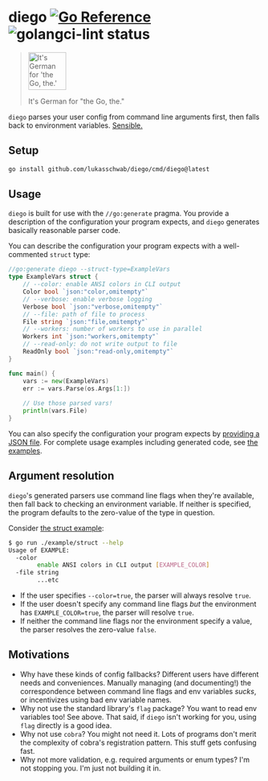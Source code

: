 # diego [![Go Reference](https://pkg.go.dev/badge/github.com/lukasschwab/diego.svg)](https://pkg.go.dev/github.com/lukasschwab/diego) ![golangci-lint status](https://github.com/lukasschwab/diego/actions/workflows/go.yml/badge.svg?branch=main)

> <img src="https://i.ytimg.com/vi/gaXigSu72A4/hqdefault.jpg" height="75px" alt="It's German for 'the Go, the.'" />
> 
> It's German for "the Go, the."

`diego` parses your user config from command line arguments first, then falls back to environment variables. [Sensible.](#motivations)

## Setup

```bash
go install github.com/lukasschwab/diego/cmd/diego@latest
```

## Usage

`diego` is built for use with the `//go:generate` pragma. You provide a description of the configuration your program expects, and `diego` generates basically reasonable parser code.

You can describe the configuration your program expects with a well-commented `struct` type:

```go
//go:generate diego --struct-type=ExampleVars
type ExampleVars struct {
	// --color: enable ANSI colors in CLI output
	Color bool `json:"color,omitempty"`
	// --verbose: enable verbose logging
	Verbose bool `json:"verbose,omitempty"`
	// --file: path of file to process
	File string `json:"file,omitempty"`
	// --workers: number of workers to use in parallel
	Workers int `json:"workers,omitempty"`
	// --read-only: do not write output to file
	ReadOnly bool `json:"read-only,omitempty"`
}

func main() {
	vars := new(ExampleVars)
	err := vars.Parse(os.Args[1:])
    
	// Use those parsed vars!
	println(vars.File)
}
```

You can also specify the configuration your program expects by [providing a JSON file](./example/json). For complete usage examples including generated code, see [the examples](./example/).

## Argument resolution

`diego`'s generated parsers use command line flags when they're available, then fall back to checking an environment variable. If neither is specified, the program defaults to the zero-value of the type in question.

Consider [the struct example](./example/struct/main.go):

```bash
$ go run ./example/struct --help
Usage of EXAMPLE:
  -color
        enable ANSI colors in CLI output [EXAMPLE_COLOR]
  -file string
        ...etc
```

+ If the user specifies `--color=true`, the parser will always resolve `true`.
+ If the user doesn't specify any command line flags *but* the environment has `EXAMPLE_COLOR=true`, the parser will resolve `true`.
+ If neither the command line flags nor the environment specify a value, the parser resolves the zero-value `false`.

## Motivations

+ Why have these kinds of config fallbacks? Different users have different needs and conveniences. Manually managing (and documenting!) the correspondence between command line flags and env variables *sucks*, or incentivizes using bad env variable names.
+ Why not use the standard library's `flag` package? You want to read env variables too! See above. That said, if `diego` isn't working for you, using `flag` directly is a good idea.
+ Why not use `cobra`? You might not need it. Lots of programs don't merit the complexity of cobra's registration pattern. This stuff gets confusing fast.
+ Why not more validation, e.g. required arguments or enum types? I'm not stopping you. I'm just not building it in.
